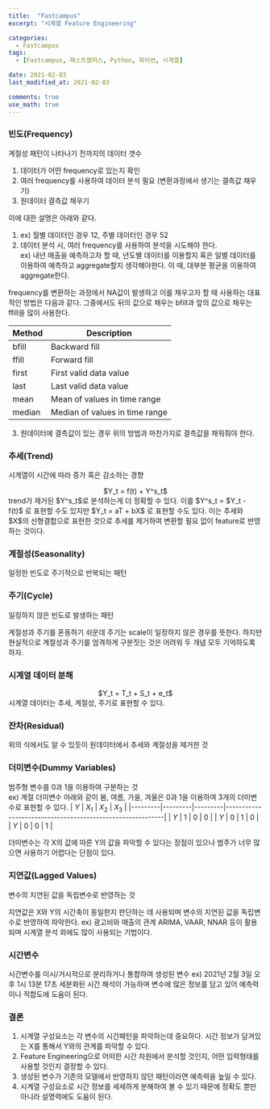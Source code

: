 ```yaml
---
title:  "Fastcampus"
excerpt: "시계열 Feature Engineering"

categories:
  - Fastcampus
tags:
  - [Fastcampus, 패스트캠퍼스, Python, 파이썬, 시계열]

date: 2021-02-03
last_modified_at: 2021-02-03

comments: true
use_math: true
---
```


### 빈도(Frequency)
계절성 패턴이 나타나기 전까지의 데이터 갯수  

1. 데이터가 어떤 frequency로 있는지 확인
2. 여러 frequency를 사용하여 데이터 분석 필요 (변환과정에서 생기는 결측값 채우기)
3. 원데이터 결측값 채우기

이에 대한 설명은 아래와 같다.
1. ex) 월별 데이터인 경우 12, 주별 데이터인 경우 52
2. 데이터 분석 시, 여러 frequency를 사용하여 분석을 시도해야 한다.  
ex) 내년 매출을 예측하고자 할 때,
년도별 데이터를 이용할지 혹은 일별 데이터를 이용하여 예측하고 aggregate할지 생각해야한다. 이 때, 대부분 평균을 이용하여 aggregate한다.

frequency를 변환하는 과정에서 NA값이 발생하고 이를 채우고자 할 때 사용하는 대표적인 방법은 다음과 같다. 그중에서도 뒤의 값으로 채우는 bfill과 앞의 값으로 채우는 ffill을 많이 사용한다.

| Method | Description |
|---------|-----------------------------------------------------------|
| bfill | Backward fill |
| ffill | Forward fill |
| first | First valid data value |
| last | Last valid data value |
| mean | Mean of values in time range |
| median | Median of values in time range |

3. 원데이터에 결측값이 있는 경우 위의 방법과 마찬가지로 결측값을 채워줘야 한다.

### 추세(Trend)
시계열이 시간에 따라 증가 혹은 감소하는 경향
<center>$Y_t = f(t) + Y^s_t$</center>
trend가 제거된 $Y^s_t$로 분석하는게 더 정확할 수 있다. 이를 $Y^s_t = $Y_t - f(t)$ 로 표현할 수도 있지만 $Y_t = aT + bX$ 로 표현할 수도 있다. 이는 추세와 $X$의 선형결합으로 표현한 것으로 추세를 제거하여 변환할 필요 없이 feature로 반영하는 것이다.

### 계절성(Seasonality)
일정한 빈도로 주기적으로 반복되는 패턴

### 주기(Cycle)
일정하지 않은 빈도로 발생하는 패턴

계절성과 주기를 혼동하기 쉬운데 주기는 scale이 일정하지 않은 경우를 뜻한다. 하지만 현실적으로 계절성과 주기를 엄격하게 구분짓는 것은 어려워 두 개념 모두 기억하도록 하자.

### 시계열 데이터 분해
<center>$Y_t = T_t + S_t + e_t$</center>
시계열 데이터는 추세, 계절성, 주기로 표현할 수 있다.

### 잔차(Residual)
위의 식에서도 알 수 있듯이 원데이터에서 추세와 계절성을 제거한 것

### 더미변수(Dummy Variables)
범주형 변수를 0과 1을 이용하여 구분하는 것  
ex) 계절 더미변수
아래와 같이 봄, 여름, 가을, 겨울은 0과 1을 이용하여 3개의 더미변수로 표현할 수 있다.
| $Y$ | $X_1$ | $X_2$ | $X_3$ |
|---------|---------|---------|-----------------------------------------------------------|
| $Y$ | 1 | 0 | 0 |
| $Y$ | 0 | 1 | 0 |
| $Y$ | 0 | 0 | 1 |

더미변수는 각 X의 값에 따른 Y의 값을 파악할 수 있다는 장점이 있으나 범주가 너무 많으면 사용하기 어렵다는 단점이 있다.

### 지연값(Lagged Values)
변수의 지연된 값을 독립변수로 반영하는 것

지연값은 X와 Y의 시간축이 동일한지 판단하는 데 사용되며 변수의 지연된 값을 독립변수로 반영하여 파악한다.
ex) 광고비와 매출의 관계
ARIMA, VAAR, NNAR 등이 활용되며 시계열 분석 외에도 많이 사용되는 기법이다.

### 시간변수
시간변수를 미시/거시적으로 분리하거나 통합하여 생성된 변수
ex) 2021년 2월 3일 오후 1시 13분 17초
세분화된 시간 해석이 가능하며 변수에 많은 정보를 담고 있어 예측력이나 적합도에 도움이 된다.

### 결론
1. 시계열 구성요소는 각 변수의 시간패턴을 파악하는데 중요하다. 시간 정보가 담겨있는 X를 통해서 Y와의 관계를 파악할 수 있다.
2. Feature Engineering으로 어떠한 시간 차원에서 분석할 것인지, 어떤 입력형태를 사용할 것인지 결정할 수 있다.
3. 생성된 변수가 기존의 모델에서 반영하지 않던 패턴이라면 예측력을 높일 수 있다.
4. 시계열 구성요소로 시간 정보를 세세하게 분해하여 볼 수 있기 때문에 정확도 뿐만 아니라 설명력에도 도움이 된다.
